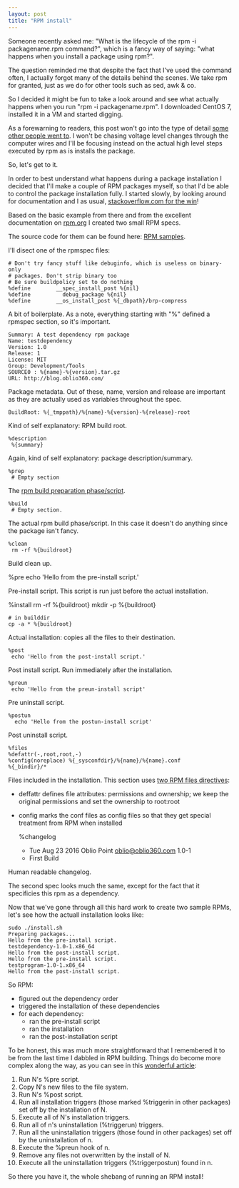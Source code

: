 ```yaml
--- 
layout: post 
title: "RPM install"
---
```


Someone recently asked me: "What is the lifecycle of the rpm -i packagename.rpm command?", which is a fancy way of saying: "what happens when you install a package using rpm?".

The question reminded me that despite the fact that I've used the command often, I actually forgot many of the details behind the scenes. We take rpm for granted, just as we do for other tools such as sed, awk & co.

So I decided it might be fun to take a look around and see what actually happens when you run "rpm -i packagename.rpm". I downloaded CentOS 7, installed it in a VM and started digging.

As a forewarning to readers, this post won't go into the type of detail [some other people went to](https://github.com/alex/what-happens-when). I won't be chasing voltage level changes through the computer wires and I'll be focusing instead on the actual high level steps executed by rpm as is installs the package.

So, let's get to it.

In order to best understand what happens during a package installation I decided that I'll make a couple of RPM packages myself, so that I'd be able to control the package installation fully. I started slowly, by looking around for documentation and I as usual, [stackoverflow.com for the win](http://stackoverflow.com/questions/880227/what-is-the-minimum-i-have-to-do-to-create-an-rpm-file)!

Based on the basic example from there and from the excellent documentation on [rpm.org](http://www.rpm.org/max-rpm/index.html) I created two small RPM specs.

The source code for them can be found here: [RPM samples](https://github.com/costincaraivan/rpmsample).

I'll disect one of the rpmspec files:

    # Don't try fancy stuff like debuginfo, which is useless on binary-only
    # packages. Don't strip binary too
    # Be sure buildpolicy set to do nothing
    %define        __spec_install_post %{nil}
    %define          debug_package %{nil}
    %define        __os_install_post %{_dbpath}/brp-compress

A bit of boilerplate. As a note, everything starting with "%" defined a rpmspec section, so it's important.

    Summary: A test dependency rpm package
    Name: testdependency
    Version: 1.0
    Release: 1
    License: MIT
    Group: Development/Tools
    SOURCE0 : %{name}-%{version}.tar.gz
    URL: http://blog.oblio360.com/

Package metadata. Out of these, name, version and release are important as they are actually used as variables throughout the spec.

    BuildRoot: %{_tmppath}/%{name}-%{version}-%{release}-root

Kind of self explanatory: RPM build root.

    %description
     %{summary}

Again, kind of self explanatory: package description/summary.

    %prep
     # Empty section

The [rpm build preparation phase/script](http://www.rpm.org/max-rpm/s1-rpm-inside-scripts.html).

    %build
     # Empty section.

The actual rpm build phase/script. In this case it doesn't do anything since the package isn't fancy.

    %clean
     rm -rf %{buildroot}

Build clean up.

   %pre
    echo 'Hello from the pre-install script.'

Pre-install script. This script is run just before the actual installation.

   %install
    rm -rf %{buildroot}
    mkdir -p  %{buildroot}

    # in builddir
    cp -a * %{buildroot}

Actual installation: copies all the files to their destination.

    %post
     echo 'Hello from the post-install script.'

Post install script. Run immediately after the installation.

    %preun
     echo 'Hello from the preun-install script'

Pre uninstall script.

    %postun
      echo 'Hello from the postun-install script'

Post uninstall script.


    %files
    %defattr(-,root,root,-)
    %config(noreplace) %{_sysconfdir}/%{name}/%{name}.conf
    %{_bindir}/*

Files included in the installation. This section uses [two RPM files directives](http://www.rpm.org/max-rpm/s1-rpm-inside-files-list-directives.html):

* deffattr defines file attributes: permissions and ownership; we keep the original permissions and set the ownership to root:root
* config marks the conf files as config files so that they get special treatment from RPM when installed

    %changelog
     * Tue Aug 23 2016 Oblio Point <oblio@oblio360.com> 1.0-1
     - First Build

Human readable changelog.

The second spec looks much the same, except for the fact that it specificies this rpm as a dependency.

Now that we've gone through all this hard work to create two sample RPMs, let's see how the actuall installation looks like:

    sudo ./install.sh 
    Preparing packages...
    Hello from the pre-install script.
    testdependency-1.0-1.x86_64
    Hello from the post-install script.
    Hello from the pre-install script.
    testprogram-1.0-1.x86_64
    Hello from the post-install script.

So RPM:

* figured out the dependency order
* triggered the installation of these dependencies
* for each dependency:
  * ran the pre-install script
  * ran the installation
  * ran the post-installation script

To be honest, this was much more straightforward that I remembered it to be from the last time I dabbled in RPM building. Things do become more complex along the way, as you can see in this [wonderful article](http://www.ibm.com/developerworks/library/l-rpm2/):

1.    Run N's %pre script.
2.    Copy N's new files to the file system.
3.    Run N's %post script.
4.    Run all installation triggers (those marked %triggerin in other packages) set off by the installation of N.
5.    Execute all of N's installation triggers.
6.    Run all of n's uninstallation (%triggerun) triggers.
7.    Run all the uninstallation triggers (those found in other packages) set off by the uninstallation of n.
8.    Execute the %preun hook of n.
9.    Remove any files not overwritten by the install of N.
10.    Execute all the uninstallation triggers (%triggerpostun) found in n.

So there you have it, the whole shebang of running an RPM install!

